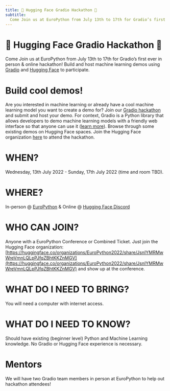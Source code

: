 ```yaml
---
title: 🤗 Hugging Face Gradio Hackathon 🤗
subtitle:
  Come Join us at EuroPython from July 13th to 17th for Gradio’s first ever in person & online hackathon! Build and host machine learning demos using Gradio and Hugging Face to participate.
---
```

# 🤗 Hugging Face Gradio Hackathon 🤗
Come Join us at EuroPython from July 13th to 17th for Gradio’s first ever in person & online hackathon! Build and host machine learning demos using [Gradio](http://gradio.app) and [Hugging Face](https://huggingface.co) to participate.

# Build cool demos!
 Are you interested in machine learning or already have a cool machine learning model you want to create a demo for? Join our [Gradio hackathon](https://huggingface.co/EuroPython2022) and submit and host your demo. For context, Gradio is a Python library that allows developers to demo machine learning models with a friendly web interface so that anyone can use it ([learn more](http://gradio.app)). Browse through some existing demos on Hugging Face spaces. Join the Hugging Face organization [here](https://huggingface.co/organizations/EuroPython2022/share/JsnIYMRMwWreVmnLQLpPJfqZBhtKKZnMGV) to attend the hackathon.
 
 
# WHEN?
Wednesday, 13th July 2022 - Sunday, 17th July 2022 (time and room TBD).
 
# WHERE?
In-person @ [EuroPython](https://ep2022.europython.eu) & Online @ [Hugging Face Discord](https://hf.co/discord)

# WHO CAN JOIN?
Anyone with a EuroPython Conference or Combined Ticket. Just join the Hugging Face organization: [https://huggingface.co/organizations/EuroPython2022/share/JsnIYMRMwWreVmnLQLpPJfqZBhtKKZnMGV](https://huggingface.co/organizations/EuroPython2022/share/JsnIYMRMwWreVmnLQLpPJfqZBhtKKZnMGV) and show up at the conference.
 
# WHAT DO I NEED TO BRING?
You will need a computer with internet access.
 
# WHAT DO I NEED TO KNOW?
Should have existing (beginner level) Python and Machine Learning knowledge. No Gradio or Hugging Face experience is necessary. 
 
# Mentors
We will have two Gradio team members in person at EuroPython to help out hackathon attendees!